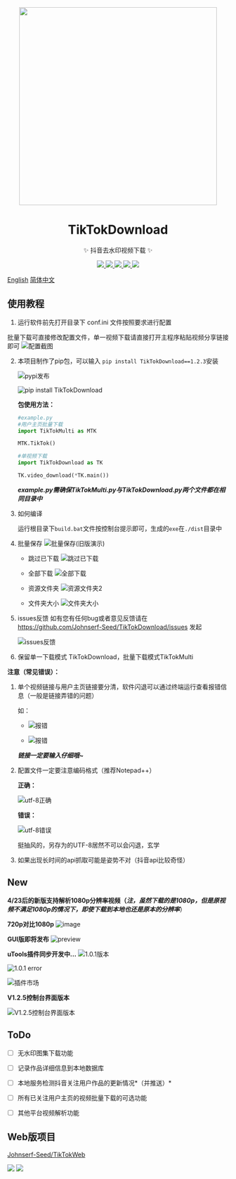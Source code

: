 <div align="center">
<img width="450px" src="https://tva1.sinaimg.cn/large/006908GAly1gqg5fvxuutj30dw0dwt99.jpg"/>
</div>

<h1 align="center">TikTokDownload</h1>

<p align="center">✨ 抖音去水印视频下载 ✨</p>

<p align="center">
<a href="https://github.com/Johnserf-Seed/TikTokDownload/blob/main/LICENSE">
<img src="https://img.shields.io/github/license/johnserf-seed/tiktokdownload">
</a>
<a href="https://github.com/Johnserf-Seed/TikTokDownload">
<img src="https://img.shields.io/badge/python-v3.8.5-green">
</a>
<a href="https://github.com/Johnserf-Seed/TikTokDownload">
<img src="https://img.shields.io/github/stars/johnserf-seed/tiktokdownload?style=social">
</a>
<a href="https://github.com/Johnserf-Seed/TikTokDownload">
<img src="https://img.shields.io/github/forks/johnserf-seed/tiktokdownload?style=social">
</a>
<a target="_blank" href="http://mail.qq.com/cgi-bin/qm_share?t=qm_mailme&email=PFZTVFJPWU5aEU9ZWVh8WlNEUV1VUBJfU1E" style="text-decoration:none;">
<img src="http://rescdn.qqmail.com/zh_CN/htmledition/images/function/qm_open/ico_mailme_11.png"/>
</a>
</p>

[English](README-EN.md) [简体中文](README.md)


## 使用教程

1. 运行软件前先打开目录下 conf.ini 文件按照要求进行配置

  批量下载可直接修改配置文件，单一视频下载请直接打开主程序粘贴视频分享链接即可
  ![配置截图](https://tvax1.sinaimg.cn/large/006908GAly1gqg5b6fbvsj30ng09iwes.jpg)

2. 本项目制作了pip包，可以输入 ``` pip install TikTokDownload==1.2.3 ```安装

   ![pypi发布](https://tvax3.sinaimg.cn/large/006908GAly1gqg4j7ppuij30w60nnmxz.jpg)

   ![pip install TikTokDownload](https://tvax3.sinaimg.cn/large/006908GAly1gqg4jfswmxj30ul08xmy8.jpg)

   **包使用方法：**

   ```python
   #example.py
   #用户主页批量下载
   import TikTokMulti as MTK
   
   MTK.TikTok()
   
   #单视频下载
   import TikTokDownload as TK
   
   TK.video_download(*TK.main())
   ```

   ***example.py需确保TikTokMulti.py与TikTokDownload.py两个文件都在相同目录中***
   
3. 如何编译

   运行根目录下```build.bat```文件按控制台提示即可，生成的```exe```在```./dist```目录中

4. 批量保存
   ![批量保存](https://tvax1.sinaimg.cn/large/006908GAly1gqg4d73rryg31bi0hdx6p.gif)(旧版演示)
   
	- 跳过已下载
     ![跳过已下载](https://tva4.sinaimg.cn/large/006908GAly1gt63poph2jj30rt0huwl8.jpg)
   
	- 全部下载
   ![全部下载](https://tva3.sinaimg.cn/large/006908GAly1gqg4dk7fiyj31cw0mo4qp.jpg)  
   
	- 资源文件夹
   ![资源文件夹2](https://tva2.sinaimg.cn/large/006908GAly1gn1dim1oojj30q30ertaz.jpg)
   
	- 文件夹大小
   ![文件夹大小](https://tva3.sinaimg.cn/large/006908GAly1gqg4dny34uj30b10dt0st.jpg)

5. issues反馈
如有您有任何bug或者意见反馈请在 https://github.com/Johnserf-Seed/TikTokDownload/issues 发起

   ![issues反馈](https://tva3.sinaimg.cn/large/006908GAly1gqg4f0b9kgj31hc0qwmz6.jpg)

6. 保留单一下载模式 TikTokDownload，批量下载模式TikTokMulti


**注意（常见错误）：**

1. 单个视频链接与用户主页链接要分清，软件闪退可以通过终端运行查看报错信息（一般是链接弄错的问题）

   如：

   - ![报错](https://tvax4.sinaimg.cn/large/006908GAly1gn1dofvcc7j309800k3y9.jpg)

   - ![报错](https://tvax2.sinaimg.cn/large/006908GAly1gn1dpoiqhzj306d0193ya.jpg)

   ***链接一定要输入仔细哦~***

2. 配置文件一定要注意编码格式（推荐Notepad++）

   **正确：**

   ![utf-8正确](https://tva1.sinaimg.cn/large/006908GAly1gn1dl6jv3hj30ib09tq3k.jpg)

   **错误：**

   ![utf-8错误](https://tva1.sinaimg.cn/large/006908GAly1gn1dmakebqj30qh03lmx8.jpg)

   挺抽风的，另存为的UTF-8居然不可以会闪退，玄学

3. 如果出现长时间的api抓取可能是姿势不对（抖音api比较奇怪）


## New

**4/23后的新版支持解析1080p分辨率视频（*注，虽然下载的是1080p，但是原视频不满足1080p的情况下，即使下载到本地也还是原本的分辨率***）

**720p对比1080p**
![image](https://tva4.sinaimg.cn/large/006908GAly1h1iwtyrqyij30id073q52.jpg)


**GUI版即将发布**
![preview](https://tvax1.sinaimg.cn/large/006908GAly1gytdof69rrj30p00godhe.jpg)


**uTools插件同步开发中...**
![1.0.1版本](https://tva4.sinaimg.cn/large/006908GAgy1gtbtg4t2n3j30ma02y40d.jpg)

![1.0.1 error](https://tvax1.sinaimg.cn/large/006908GAgy1gtbtgut1njj30ma02ygmk.jpg)

![插件市场](https://tva1.sinaimg.cn/large/006908GAgy1gtbtie2kuzj30pk0gqtd3.jpg)


**V1.2.5控制台界面版本**

![V1.2.5控制台界面版本](https://tvax2.sinaimg.cn/large/006908GAly1gyuycwma5lj30ux0qstiz.jpg)


## ToDo
- [ ] 无水印图集下载功能
- [ ] 记录作品详细信息到本地数据库
- [ ] 本地服务检测抖音关注用户作品的更新情况*（并推送）*
- [ ] 所有已关注用户主页的视频批量下载的可选功能
- [ ] 其他平台视频解析功能


## Web版项目

[Johnserf-Seed/TikTokWeb](https://github.com/Johnserf-Seed/TikTokWeb)

<img src="https://tvax3.sinaimg.cn/large/006908GAly1h1e6e0mjmbj30m217a168.jpg">


<img src="https://tvax4.sinaimg.cn/large/006908GAly1gn1dxspeqeg302s02sdgf.gif">